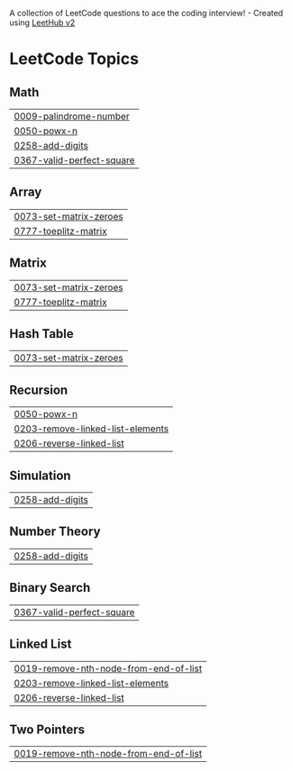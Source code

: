 A collection of LeetCode questions to ace the coding interview! - Created using [LeetHub v2](https://github.com/arunbhardwaj/LeetHub-2.0)
<!---LeetCode Topics Start-->
# LeetCode Topics
## Math
|  |
| ------- |
| [0009-palindrome-number](https://github.com/sarthakkasliwal/Leetcode/tree/master/0009-palindrome-number) |
| [0050-powx-n](https://github.com/sarthakkasliwal/Leetcode/tree/master/0050-powx-n) |
| [0258-add-digits](https://github.com/sarthakkasliwal/Leetcode/tree/master/0258-add-digits) |
| [0367-valid-perfect-square](https://github.com/sarthakkasliwal/Leetcode/tree/master/0367-valid-perfect-square) |
## Array
|  |
| ------- |
| [0073-set-matrix-zeroes](https://github.com/sarthakkasliwal/Leetcode/tree/master/0073-set-matrix-zeroes) |
| [0777-toeplitz-matrix](https://github.com/sarthakkasliwal/Leetcode/tree/master/0777-toeplitz-matrix) |
## Matrix
|  |
| ------- |
| [0073-set-matrix-zeroes](https://github.com/sarthakkasliwal/Leetcode/tree/master/0073-set-matrix-zeroes) |
| [0777-toeplitz-matrix](https://github.com/sarthakkasliwal/Leetcode/tree/master/0777-toeplitz-matrix) |
## Hash Table
|  |
| ------- |
| [0073-set-matrix-zeroes](https://github.com/sarthakkasliwal/Leetcode/tree/master/0073-set-matrix-zeroes) |
## Recursion
|  |
| ------- |
| [0050-powx-n](https://github.com/sarthakkasliwal/Leetcode/tree/master/0050-powx-n) |
| [0203-remove-linked-list-elements](https://github.com/sarthakkasliwal/Leetcode/tree/master/0203-remove-linked-list-elements) |
| [0206-reverse-linked-list](https://github.com/sarthakkasliwal/Leetcode/tree/master/0206-reverse-linked-list) |
## Simulation
|  |
| ------- |
| [0258-add-digits](https://github.com/sarthakkasliwal/Leetcode/tree/master/0258-add-digits) |
## Number Theory
|  |
| ------- |
| [0258-add-digits](https://github.com/sarthakkasliwal/Leetcode/tree/master/0258-add-digits) |
## Binary Search
|  |
| ------- |
| [0367-valid-perfect-square](https://github.com/sarthakkasliwal/Leetcode/tree/master/0367-valid-perfect-square) |
## Linked List
|  |
| ------- |
| [0019-remove-nth-node-from-end-of-list](https://github.com/sarthakkasliwal/Leetcode/tree/master/0019-remove-nth-node-from-end-of-list) |
| [0203-remove-linked-list-elements](https://github.com/sarthakkasliwal/Leetcode/tree/master/0203-remove-linked-list-elements) |
| [0206-reverse-linked-list](https://github.com/sarthakkasliwal/Leetcode/tree/master/0206-reverse-linked-list) |
## Two Pointers
|  |
| ------- |
| [0019-remove-nth-node-from-end-of-list](https://github.com/sarthakkasliwal/Leetcode/tree/master/0019-remove-nth-node-from-end-of-list) |
<!---LeetCode Topics End-->